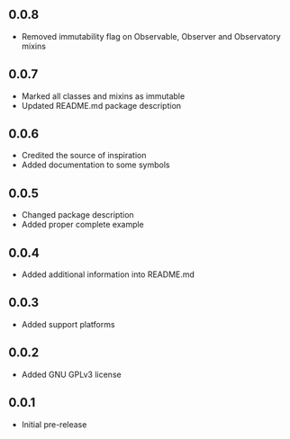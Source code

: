 ## 0.0.8

* Removed immutability flag on Observable, Observer and Observatory mixins

## 0.0.7

* Marked all classes and mixins as immutable
* Updated README.md package description

## 0.0.6

* Credited the source of inspiration
* Added documentation to some symbols

## 0.0.5

* Changed package description
* Added proper complete example

## 0.0.4

* Added additional information into README.md

## 0.0.3

* Added support platforms

## 0.0.2

* Added GNU GPLv3 license

## 0.0.1

* Initial pre-release